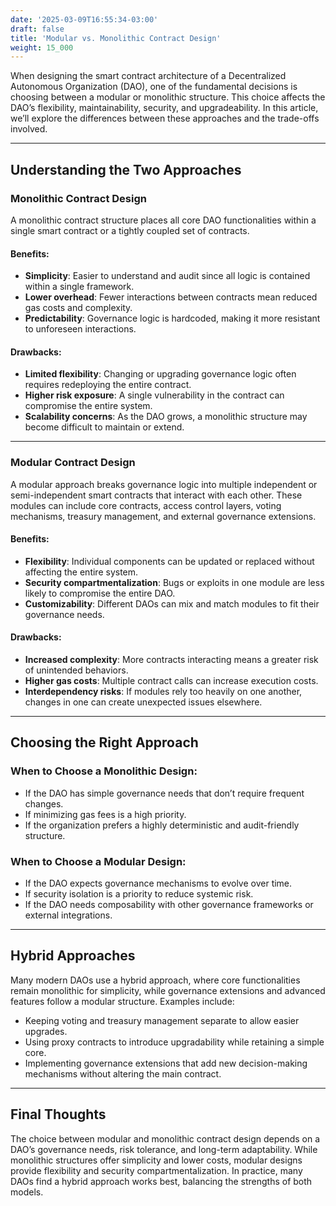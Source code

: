 ```yaml
---
date: '2025-03-09T16:55:34-03:00'
draft: false
title: 'Modular vs. Monolithic Contract Design'
weight: 15_000
---
```


When designing the smart contract architecture of a Decentralized Autonomous Organization (DAO), one of the fundamental decisions is choosing between a modular or monolithic structure. This choice affects the DAO’s flexibility, maintainability, security, and upgradeability. In this article, we’ll explore the differences between these approaches and the trade-offs involved.  

---

## Understanding the Two Approaches  

### **Monolithic Contract Design**  
A monolithic contract structure places all core DAO functionalities within a single smart contract or a tightly coupled set of contracts.  

#### **Benefits:**  
- **Simplicity**: Easier to understand and audit since all logic is contained within a single framework.  
- **Lower overhead**: Fewer interactions between contracts mean reduced gas costs and complexity.  
- **Predictability**: Governance logic is hardcoded, making it more resistant to unforeseen interactions.  

#### **Drawbacks:**  
- **Limited flexibility**: Changing or upgrading governance logic often requires redeploying the entire contract.  
- **Higher risk exposure**: A single vulnerability in the contract can compromise the entire system.  
- **Scalability concerns**: As the DAO grows, a monolithic structure may become difficult to maintain or extend.  

---

### **Modular Contract Design**  
A modular approach breaks governance logic into multiple independent or semi-independent smart contracts that interact with each other. These modules can include core contracts, access control layers, voting mechanisms, treasury management, and external governance extensions.  

#### **Benefits:**  
- **Flexibility**: Individual components can be updated or replaced without affecting the entire system.  
- **Security compartmentalization**: Bugs or exploits in one module are less likely to compromise the entire DAO.  
- **Customizability**: Different DAOs can mix and match modules to fit their governance needs.  

#### **Drawbacks:**  
- **Increased complexity**: More contracts interacting means a greater risk of unintended behaviors.  
- **Higher gas costs**: Multiple contract calls can increase execution costs.  
- **Interdependency risks**: If modules rely too heavily on one another, changes in one can create unexpected issues elsewhere.  

---

## Choosing the Right Approach  

### When to Choose a Monolithic Design:  
- If the DAO has simple governance needs that don’t require frequent changes.  
- If minimizing gas fees is a high priority.  
- If the organization prefers a highly deterministic and audit-friendly structure.  

### When to Choose a Modular Design:  
- If the DAO expects governance mechanisms to evolve over time.  
- If security isolation is a priority to reduce systemic risk.  
- If the DAO needs composability with other governance frameworks or external integrations.  

---

## Hybrid Approaches  
Many modern DAOs use a hybrid approach, where core functionalities remain monolithic for simplicity, while governance extensions and advanced features follow a modular structure. Examples include:  
- Keeping voting and treasury management separate to allow easier upgrades.  
- Using proxy contracts to introduce upgradability while retaining a simple core.  
- Implementing governance extensions that add new decision-making mechanisms without altering the main contract.  

---

## Final Thoughts  
The choice between modular and monolithic contract design depends on a DAO’s governance needs, risk tolerance, and long-term adaptability. While monolithic structures offer simplicity and lower costs, modular designs provide flexibility and security compartmentalization. In practice, many DAOs find a hybrid approach works best, balancing the strengths of both models.  

